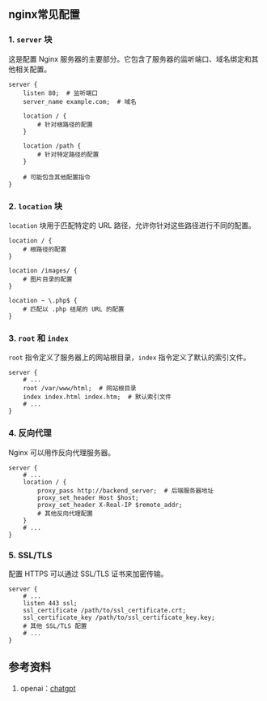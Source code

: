 ## nginx常见配置
### 1. `server` 块
这是配置 Nginx 服务器的主要部分。它包含了服务器的监听端口、域名绑定和其他相关配置。
```nginx
server {
    listen 80;  # 监听端口
    server_name example.com;  # 域名

    location / {
        # 针对根路径的配置
    }

    location /path {
        # 针对特定路径的配置
    }
    
    # 可能包含其他配置指令
}
```

### 2. `location` 块
`location` 块用于匹配特定的 URL 路径，允许你针对这些路径进行不同的配置。
```nginx
location / {
    # 根路径的配置
}

location /images/ {
    # 图片目录的配置
}

location ~ \.php$ {
    # 匹配以 .php 结尾的 URL 的配置
}
```

### 3. `root` 和 `index`
`root` 指令定义了服务器上的网站根目录，`index` 指令定义了默认的索引文件。
```nginx
server {
    # ...
    root /var/www/html;  # 网站根目录
    index index.html index.htm;  # 默认索引文件
    # ...
}
```

### 4. 反向代理
Nginx 可以用作反向代理服务器。
```nginx
server {
    # ...
    location / {
        proxy_pass http://backend_server;  # 后端服务器地址
        proxy_set_header Host $host;
        proxy_set_header X-Real-IP $remote_addr;
        # 其他反向代理配置
    }
    # ...
}
```

### 5. SSL/TLS
配置 HTTPS 可以通过 SSL/TLS 证书来加密传输。
```nginx
server {
    # ...
    listen 443 ssl;
    ssl_certificate /path/to/ssl_certificate.crt;
    ssl_certificate_key /path/to/ssl_certificate_key.key;
    # 其他 SSL/TLS 配置
    # ...
}
```

## 参考资料
1. openai：[chatgpt](https://chat.openai.com/)
